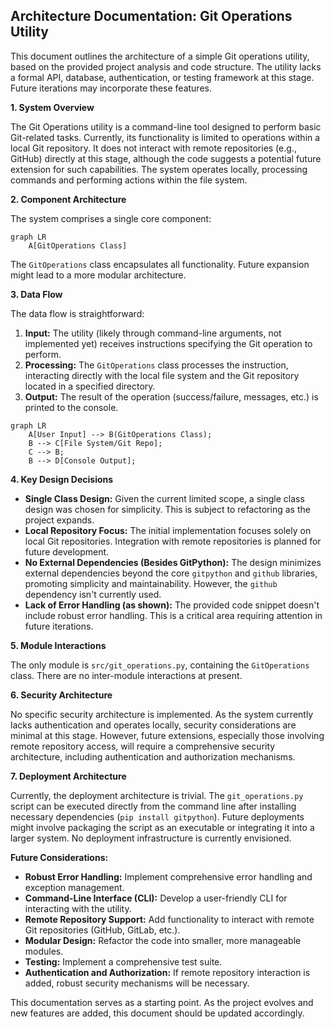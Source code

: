 ## Architecture Documentation: Git Operations Utility

This document outlines the architecture of a simple Git operations utility, based on the provided project analysis and code structure.  The utility lacks a formal API, database, authentication, or testing framework at this stage.  Future iterations may incorporate these features.

**1. System Overview**

The Git Operations utility is a command-line tool designed to perform basic Git-related tasks.  Currently, its functionality is limited to operations within a local Git repository.  It does not interact with remote repositories (e.g., GitHub) directly at this stage, although the code suggests a potential future extension for such capabilities.  The system operates locally, processing commands and performing actions within the file system.

**2. Component Architecture**

The system comprises a single core component:

```mermaid
graph LR
    A[GitOperations Class]
```

The `GitOperations` class encapsulates all functionality.  Future expansion might lead to a more modular architecture.

**3. Data Flow**

The data flow is straightforward:

1. **Input:**  The utility (likely through command-line arguments, not implemented yet) receives instructions specifying the Git operation to perform.
2. **Processing:** The `GitOperations` class processes the instruction, interacting directly with the local file system and the Git repository located in a specified directory.
3. **Output:** The result of the operation (success/failure, messages, etc.) is printed to the console.

```mermaid
graph LR
    A[User Input] --> B(GitOperations Class);
    B --> C[File System/Git Repo];
    C --> B;
    B --> D[Console Output];
```

**4. Key Design Decisions**

* **Single Class Design:**  Given the current limited scope, a single class design was chosen for simplicity.  This is subject to refactoring as the project expands.
* **Local Repository Focus:**  The initial implementation focuses solely on local Git repositories. Integration with remote repositories is planned for future development.
* **No External Dependencies (Besides GitPython):**  The design minimizes external dependencies beyond the core `gitpython` and `github` libraries, promoting simplicity and maintainability.  However, the `github` dependency isn't currently used.
* **Lack of Error Handling (as shown):** The provided code snippet doesn't include robust error handling. This is a critical area requiring attention in future iterations.

**5. Module Interactions**

The only module is `src/git_operations.py`, containing the `GitOperations` class.  There are no inter-module interactions at present.

**6. Security Architecture**

No specific security architecture is implemented.  As the system currently lacks authentication and operates locally, security considerations are minimal at this stage.  However, future extensions, especially those involving remote repository access, will require a comprehensive security architecture, including authentication and authorization mechanisms.

**7. Deployment Architecture**

Currently, the deployment architecture is trivial. The `git_operations.py` script can be executed directly from the command line after installing necessary dependencies (`pip install gitpython`).  Future deployments might involve packaging the script as an executable or integrating it into a larger system.  No deployment infrastructure is currently envisioned.


**Future Considerations:**

* **Robust Error Handling:** Implement comprehensive error handling and exception management.
* **Command-Line Interface (CLI):**  Develop a user-friendly CLI for interacting with the utility.
* **Remote Repository Support:**  Add functionality to interact with remote Git repositories (GitHub, GitLab, etc.).
* **Modular Design:**  Refactor the code into smaller, more manageable modules.
* **Testing:** Implement a comprehensive test suite.
* **Authentication and Authorization:** If remote repository interaction is added, robust security mechanisms will be necessary.


This documentation serves as a starting point.  As the project evolves and new features are added, this document should be updated accordingly.
